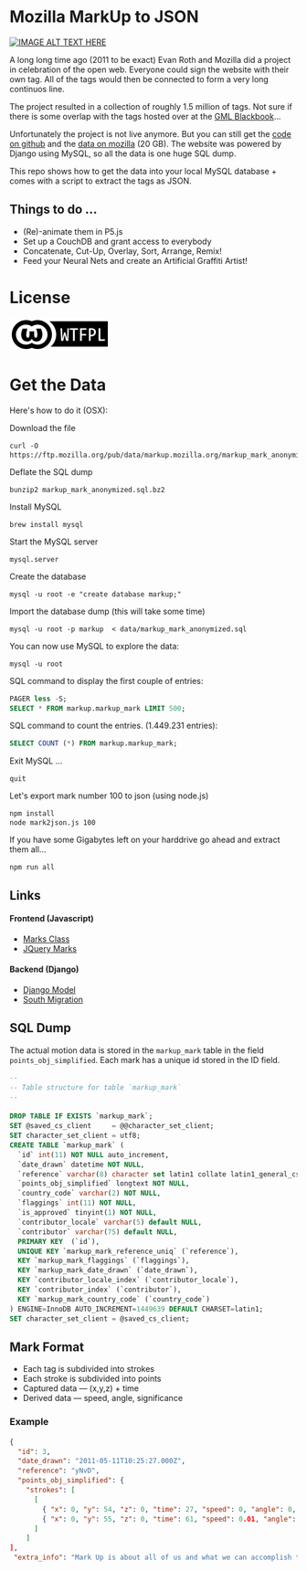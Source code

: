 # Mozilla MarkUp to JSON

[![IMAGE ALT TEXT HERE](https://img.youtube.com/vi/0x7rg9TpHSo/0.jpg)](https://www.youtube.com/watch?v=0x7rg9TpHSo)


A long long time ago (2011 to be exact) Evan Roth and Mozilla did a project in celebration of the open web.
Everyone could sign the website with their own tag.
All of the tags would then be connected to form a very long continuos line.

The project resulted in a collection of roughly 1.5 million of tags.
Not sure if there is some overlap with the tags hosted over at the [GML Blackbook](http://000000book.com/)...

Unfortunately the project is not live anymore.
But  you can still get the [code on github](https://github.com/mozilla/markup) and the [data on mozilla](https://ftp.mozilla.org/pub/data/markup.mozilla.org/markup_mark_anonymized.sql.bz2) (20 GB). The website was powered by Django using MySQL, so all the data is one huge SQL dump.

This repo shows how to get the data into your local MySQL database + comes with a script to extract the tags as JSON.

## Things to do ...

* (Re)-animate them in P5.js
* Set up a CouchDB and grant access to everybody
* Concatenate, Cut-Up, Overlay, Sort, Arrange, Remix!
* Feed your Neural Nets and create an Artificial Graffiti Artist!


# License

![WTFPL](wtfpl.png)


Get the Data
============

Here's how to do it (OSX):

Download the file

    curl -O https://ftp.mozilla.org/pub/data/markup.mozilla.org/markup_mark_anonymized.sql.bz2

Deflate the SQL dump

    bunzip2 markup_mark_anonymized.sql.bz2

Install MySQL

    brew install mysql

Start the MySQL server

    mysql.server

Create the database

    mysql -u root -e "create database markup;"

Import the database dump (this will take some time)

    mysql -u root -p markup  < data/markup_mark_anonymized.sql

You can now use MySQL to explore the data:

    mysql -u root

SQL command to display the first couple of entries:

```sql
PAGER less -S;
SELECT * FROM markup.markup_mark LIMIT 500;
```

SQL command to count the entries. (1.449.231 entries):

```sql
SELECT COUNT (*) FROM markup.markup_mark;
```

Exit MySQL ...

    quit

Let's export mark number 100 to json (using node.js)

    npm install
    node mark2json.js 100

If you have some Gigabytes left on your harddrive go ahead and extract them all...

    npm run all


## Links
#### Frontend (Javascript)
* [Marks Class](https://github.com/mozilla/markup/tree/master/ffdemo/static/assets/js/vendor/mark)
* [JQuery Marks](
https://github.com/mozilla/markup/blob/master/ffdemo/static/assets/js/vendor/jquery.markApp.intro.js
)

#### Backend (Django)
* [Django Model](https://github.com/mozilla/markup/blob/master/ffdemo/markup/models.py)
* [South Migration](https://github.com/mozilla/markup/blob/master/ffdemo/markup/migrations/0021_fix_mark_reference_collation.py
)

## SQL Dump

The actual motion data is stored in the `markup_mark` table in the field `points_obj_simplified`.
Each mark has a unique id stored in the ID field.

```sql
--
-- Table structure for table `markup_mark`
--

DROP TABLE IF EXISTS `markup_mark`;
SET @saved_cs_client     = @@character_set_client;
SET character_set_client = utf8;
CREATE TABLE `markup_mark` (
  `id` int(11) NOT NULL auto_increment,
  `date_drawn` datetime NOT NULL,
  `reference` varchar(8) character set latin1 collate latin1_general_cs NOT NULL,
  `points_obj_simplified` longtext NOT NULL,
  `country_code` varchar(2) NOT NULL,
  `flaggings` int(11) NOT NULL,
  `is_approved` tinyint(1) NOT NULL,
  `contributor_locale` varchar(5) default NULL,
  `contributor` varchar(75) default NULL,
  PRIMARY KEY  (`id`),
  UNIQUE KEY `markup_mark_reference_uniq` (`reference`),
  KEY `markup_mark_flaggings` (`flaggings`),
  KEY `markup_mark_date_drawn` (`date_drawn`),
  KEY `contributor_locale_index` (`contributor_locale`),
  KEY `contributor_index` (`contributor`),
  KEY `markup_mark_country_code` (`country_code`)
) ENGINE=InnoDB AUTO_INCREMENT=1449639 DEFAULT CHARSET=latin1;
SET character_set_client = @saved_cs_client;
```

## Mark Format

* Each tag is subdivided into strokes
* Each stroke is subdivided into points
* Captured data — (x,y,z) + time
* Derived data — speed, angle, significance

### Example

```json
{
  "id": 3,
  "date_drawn": "2011-05-11T10:25:27.000Z",
  "reference": "yNvD",
  "points_obj_simplified": {
	"strokes": [
	  [
	    { "x": 0, "y": 54, "z": 0, "time": 27, "speed": 0, "angle": 0, "significance": 5 },
	    { "x": 0, "y": 55, "z": 0, "time": 61, "speed": 0.01, "angle": 0, "significance": 1 }
	  ]
	]
],
 "extra_info": "Mark Up is about all of us and what we can accomplish together, on an open platform. "
```
